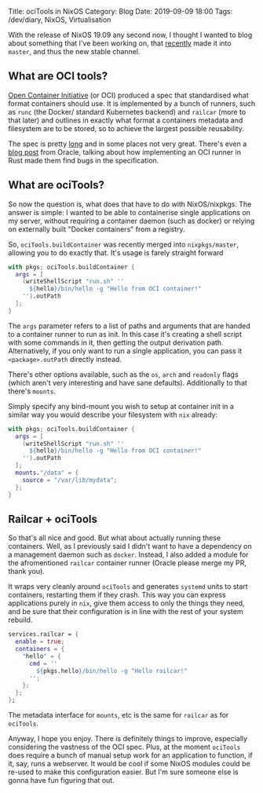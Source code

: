 Title: ociTools in NixOS
Category: Blog
Date: 2019-09-09 18:00
Tags: /dev/diary, NixOS, Virtualisation

With the release of NixOS 19.09 any second now, I thought I wanted to
blog about something that I've been working on, that [recently][0]
made it into `master`, and thus the new stable channel.

[0]: https://github.com/NixOS/nixpkgs/pull/56411

## What are OCI tools?

[Open Container Initiative][1] (or OCI) produced a spec that
standardised what format containers should use. It is implemented by a
bunch of runners, such as `runc` (the Docker/ standard Kubernetes
backend) and `railcar` (more to that later) and outlines in exactly
what format a containers metadata and filesystem are to be stored, so
to achieve the largest possible reusability.

[1]: https://www.opencontainers.org/

The spec is pretty [long][3] and in some places not very
great. There's even a [blog post][4] from Oracle, talking about how
implementing an OCI runner in Rust made them find bugs in the
specification.

[3]: https://github.com/opencontainers/runtime-spec
[4]: https://blogs.oracle.com/developers/building-a-container-runtime-in-rust

## What are ociTools?

So now the question is, what does that have to do with
NixOS/nixpkgs. The answer is simple: I wanted to be able to
containerise single applications on my server, without requiring a
container daemon (such as docker) or relying on externally built
"Docker containers" from a registry.

So, `ociTools.buildContainer` was recently merged into `nixpkgs/master`, allowing you to do exactly that. It's usage is farely
straight forward

```nix
with pkgs; ociTools.buildContainer {
  args = [
    (writeShellScript "run.sh" ''
      ${hello}/bin/hello -g "Hello from OCI container!"
    '').outPath
  ];
}
```

The `args` parameter refers to a list of paths and arguments that are
handed to a container runner to run as init. In this case it's
creating a shell script with some commands in it, then getting the
output derivation path. Alternatively, if you only want to run a
single application, you can pass it `<package>.outPath` directly
instead.

There's other options available, such as the `os`, `arch` and
`readonly` flags (which aren't very interesting and have sane
defaults). Additionally to that there's `mounts`.

Simply specify any bind-mount you wish to setup at container init in a
similar way you would describe your filesystem with `nix` already:

```nix
with pkgs; ociTools.buildContainer {
  args = [
    (writeShellScript "run.sh" ''
      ${hello}/bin/hello -g "Hello from OCI container!"
    '').outPath
  ];
  mounts."/data" = {
    source = "/var/lib/mydata";
  };
}
```

## Railcar + ociTools

So that's all nice and good. But what about actually running these
containers. Well, as I previously said I didn't want to have a
dependency on a management daemon such as `docker`. Instead, I also
added a module for the afromentioned `railcar` container runner
(Oracle please merge my PR, thank you).

It wraps very cleanly around `ociTools` and generates `systemd` units
to start containers, restarting them if they crash. This way you can
express applications purely in `nix`, give them access to only the
things they need, and be sure that their configuration is in line with
the rest of your system rebuild.

```nix
services.railcar = {
  enable = true;
  containers = {
    "hello" = {
      cmd = ''
        ${pkgs.hello}/bin/hello -g "Hello railcar!"
      '';
    };
  };
};
```

The metadata interface for `mounts`, etc is the same for `railcar` as
for `ociTools`.

Anyway, I hope you enjoy. There is definitely things to improve,
especially considering the vastness of the OCI spec. Plus, at the
moment `ociTools` does require a bunch of manual setup work for an
application to function, if it, say, runs a webserver. It would be
cool if some NixOS modules could be re-used to make this configuration
easier. But I'm sure someone else is gonna have fun figuring that out.
